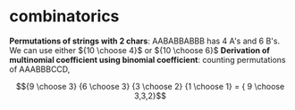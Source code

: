 # combinatorics

**Permutations of strings with 2 chars**: AABABBABBB has $4$ A's and $6$ B's.  We can use either ${10 \choose 4}$ or ${10 \choose 6}$
**Derivation of multinomial coefficient using binomial coefficient**: counting permutations of AAABBBCCD, 
```math
{9 \choose 3} {6 \choose 3} {3 \choose 2} {1 \choose 1} = { 9 \choose 3,3,2}
```
